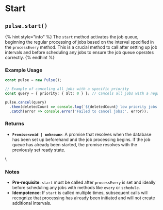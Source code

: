 # Start



## `pulse.start()`

{% hint style="info" %}
The `start` method activates the job queue, beginning the regular processing of jobs based on the interval specified in the `processEvery` method. This is a crucial method to call after setting up job intervals and before scheduling any jobs to ensure the job queue operates correctly.
{% endhint %}

### Example Usage

```typescript
const pulse = new Pulse();

// Example of canceling all jobs with a specific priority
const query = { priority: { $lt: 0 } }; // Cancels all jobs with a negative priority

pulse.cancel(query)
  .then(deletedCount => console.log(`${deletedCount} low priority jobs cancelled`))
  .catch(error => console.error('Failed to cancel jobs:', error));
```



### Returns

* **`Promise<void | unknown>`**: A promise that resolves when the database has been set up beforehand and the job processing begins. If the job queue has already been started, the promise resolves with the previously set ready state.

\


### Notes

* **Pre-requisite**: `start` must be called after `processEvery` is set and ideally before scheduling any jobs with methods like `every` or `schedule`.
* **Idempotence**: If `start` is called multiple times, subsequent calls will recognize that processing has already been initiated and will not create additional intervals.

